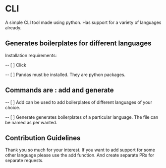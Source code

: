# CLI
A simple CLI tool made using python. Has support for a variety of languages already.

## Generates boilerplates for different languages

Installation requirements:

-- [ ] Click

-- [ ] Pandas
must be installed. They are python packages.

## Commands are : add and generate

-- [ ] Add can be used to add boilerplates of different languages of your choice.

-- [ ] Generate generates boilerplates of a particular language. The file can be named as per wanted.

## Contribution Guidelines
Thank you so much for your interest. If you want to add support for some other language please use the add function.
And create separate PRs for separate requests.

